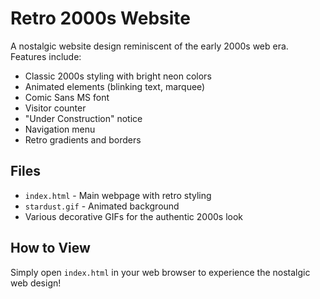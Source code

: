 # Retro 2000s Website

A nostalgic website design reminiscent of the early 2000s web era. Features include:

- Classic 2000s styling with bright neon colors
- Animated elements (blinking text, marquee)
- Comic Sans MS font
- Visitor counter
- "Under Construction" notice
- Navigation menu
- Retro gradients and borders

## Files
- `index.html` - Main webpage with retro styling
- `stardust.gif` - Animated background
- Various decorative GIFs for the authentic 2000s look

## How to View
Simply open `index.html` in your web browser to experience the nostalgic web design! 